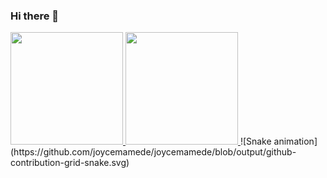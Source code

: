### Hi there 👋

<!--

- 🔭 I’m currently working on ...
- 🌱 I’m currently learning ...
- 👯 I’m looking to collaborate on ...
- 🤔 I’m looking for help with ...
- 💬 Ask me about ...
- 📫 How to reach me: ...
- 😄 Pronouns: ...
- ⚡ Fun fact: ...
-->

<div>
  <a href="https://github.com/joycemamede">
    <img height="180em" src="https://github-readme-stats.vercel.app/api?username=joycemamede&show_icons=true&theme=dracula&include_all_commits=true&count_private=true">
    <img height="180em" src="https://github-readme-stats.vercel.app/api/top-langs/?username=joycemamede&layout=compact&langs_count=7&theme=dracula">
  </a>
  ![Snake animation](https://github.com/joycemamede/joycemamede/blob/output/github-contribution-grid-snake.svg)
</div>
